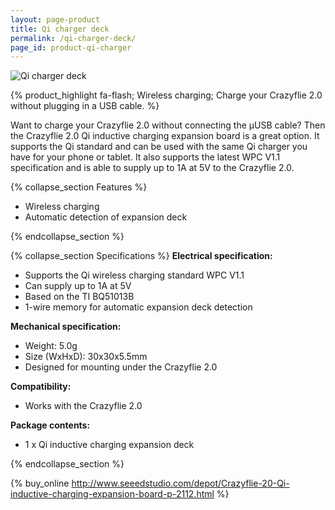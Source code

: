 ```yaml
---
layout: page-product
title: Qi charger deck
permalink: /qi-charger-deck/
page_id: product-qi-charger
---
```


<img class="pp-main-image-narrow" src="/images/qi-charger-deck.jpg"
     alt="Qi charger deck"/>
     
{% product_highlight 
fa-flash;
Wireless charging;
Charge your Crazyflie 2.0 without plugging in a USB cable.
%}

Want to charge your Crazyflie 2.0 without connecting the &mu;USB cable?
Then the Crazyflie 2.0 Qi inductive charging expansion board is a great
option. It supports the Qi standard and can be used with the same Qi
charger you have for your phone or tablet. It also supports the latest
WPC V1.1 specification and is able to supply up to 1A at 5V to the
Crazyflie 2.0.

<div class="pp-specs">

{% collapse_section Features %}
            <ul>
                <li>Wireless charging</li>
                <li>Automatic detection of expansion deck</li>
            </ul>
{% endcollapse_section %}

{% collapse_section Specifications %}
            <strong>Electrical specification:</strong>
            <ul>
                <li>Supports the Qi wireless charging standard WPC V1.1</li>
                <li>Can supply up to 1A at 5V</li>
                <li>Based on the TI BQ51013B</li>
                <li>1-wire memory for automatic expansion deck detection</li>
            </ul>
            <strong>Mechanical specification:</strong>
            <ul>
                <li>Weight: 5.0g</li>
                <li>Size (WxHxD): 30x30x5.5mm</li>
                <li>Designed for mounting under the Crazyflie 2.0</li>
            </ul>
            <strong>Compatibility:</strong>
            <ul>
                <li>Works with the Crazyflie 2.0</li>
            </ul>
            <strong>Package contents:</strong>
            <ul>
                <li>1 x Qi inductive charging expansion deck</li>
            </ul>
{% endcollapse_section %}

</div>

{% buy_online http://www.seeedstudio.com/depot/Crazyflie-20-Qi-inductive-charging-expansion-board-p-2112.html %}
